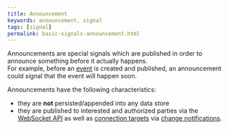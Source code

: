 ```yaml
---
title: Announcement
keywords: announcement, signal
tags: [signal]
permalink: basic-signals-announcement.html
---
```


Announcements are special signals which are published in order to announce something before it actually happens.  
For example, before an [event](basic-signals-event.html) is created and published, an announcement could signal that
the event will happen soon.

Announcements have the following characteristics:
* they are **not** persisted/appended into any data store
* they are published to interested and authorized parties via the [WebSocket API](httpapi-protocol-bindings-websocket.html) 
  as well as [connection targets](basic-connections.html#targets) via [change notifications](basic-changenotifications.html).
